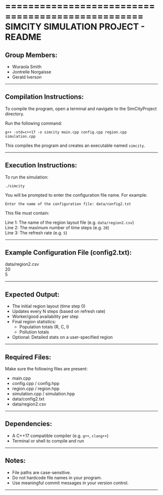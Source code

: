 ==================================================
SIMCITY SIMULATION PROJECT - README
==================================================

Group Members:
--------------
- Wuraola Smith
- Jontrelle Norgaisse
- Gerald Iverson

--------------------------------------------------

Compilation Instructions:
-------------------------
To compile the program, open a terminal and navigate to the SimCityProject directory.

Run the following command:

    g++ -std=c++17 -o simcity main.cpp config.cpp region.cpp simulation.cpp

This compiles the program and creates an executable named `simcity`.

--------------------------------------------------

Execution Instructions:
-----------------------
To run the simulation:

    ./simcity

You will be prompted to enter the configuration file name. For example:

    Enter the name of the configuration file: data/config2.txt

This file must contain:

Line 1: The name of the region layout file (e.g. `data/region2.csv`)  
Line 2: The maximum number of time steps (e.g. `20`)  
Line 3: The refresh rate (e.g. `5`)

--------------------------------------------------

Example Configuration File (config2.txt):
----------------------------------------
data/region2.csv  
20  
5  

--------------------------------------------------

Expected Output:
----------------
- The initial region layout (time step 0)
- Updates every N steps (based on refresh rate)
- Worker/good availability per step
- Final region statistics:
    - Population totals (R, C, I)
    - Pollution totals
- Optional: Detailed stats on a user-specified region

--------------------------------------------------

Required Files:
---------------
Make sure the following files are present:
- main.cpp
- config.cpp / config.hpp
- region.cpp / region.hpp
- simulation.cpp / simulation.hpp
- data/config2.txt
- data/region2.csv

--------------------------------------------------

Dependencies:
-------------
- A C++17 compatible compiler (e.g. `g++`, `clang++`)
- Terminal or shell to compile and run

--------------------------------------------------

Notes:
------
- File paths are case-sensitive.
- Do not hardcode file names in your program.
- Use meaningful commit messages in your version control.

--------------------------------------------------
